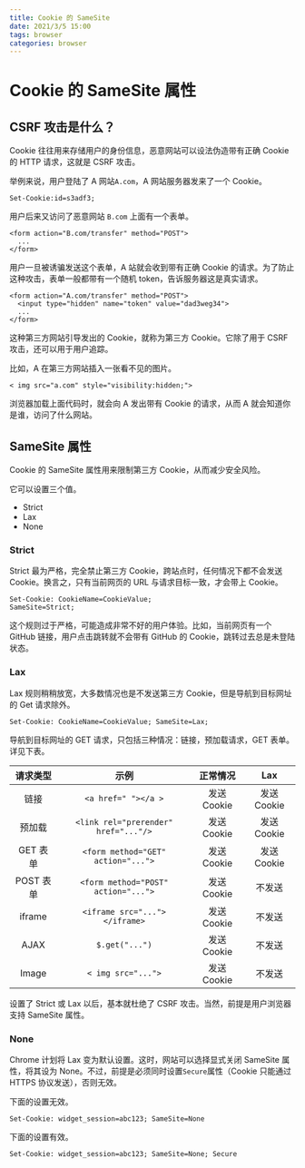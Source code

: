 ```yaml
---
title: Cookie 的 SameSite
date: 2021/3/5 15:00
tags: browser
categories: browser
---
```


# Cookie 的 SameSite 属性

## CSRF 攻击是什么？

Cookie 往往用来存储用户的身份信息，恶意网站可以设法伪造带有正确 Cookie 的 HTTP 请求，这就是 CSRF 攻击。

举例来说，用户登陆了 A 网站`A.com`，A 网站服务器发来了一个 Cookie。

```
Set-Cookie:id=s3adf3;
```

用户后来又访问了恶意网站 `B.com` 上面有一个表单。

```
<form action="B.com/transfer" method="POST">
  ...
</form>
```

用户一旦被诱骗发送这个表单，A 站就会收到带有正确 Cookie 的请求。为了防止这种攻击，表单一般都带有一个随机 token，告诉服务器这是真实请求。

```
<form action="A.com/transfer" method="POST">
  <input type="hidden" name="token" value="dad3weg34">
  ...
</form>
```

这种第三方网站引导发出的 Cookie，就称为第三方 Cookie。它除了用于 CSRF 攻击，还可以用于用户追踪。

比如，A 在第三方网站插入一张看不见的图片。

```
< img src="a.com" style="visibility:hidden;">
```

浏览器加载上面代码时，就会向 A 发出带有 Cookie 的请求，从而 A 就会知道你是谁，访问了什么网站。

## SameSite 属性

Cookie 的 SameSite 属性用来限制第三方 Cookie，从而减少安全风险。

它可以设置三个值。

- Strict
- Lax
- None

### Strict

Strict 最为严格，完全禁止第三方 Cookie，跨站点时，任何情况下都不会发送 Cookie。换言之，只有当前网页的 URL 与请求目标一致，才会带上 Cookie。

```
Set-Cookie: CookieName=CookieValue;
SameSite=Strict;
```

这个规则过于严格，可能造成非常不好的用户体验。比如，当前网页有一个 GitHub 链接，用户点击跳转就不会带有 GitHub 的 Cookie，跳转过去总是未登陆状态。

### Lax

Lax 规则稍稍放宽，大多数情况也是不发送第三方 Cookie，但是导航到目标网址的 Get 请求除外。

```
Set-Cookie: CookieName=CookieValue; SameSite=Lax;
```

导航到目标网址的 GET 请求，只包括三种情况：链接，预加载请求，GET 表单。详见下表。

| 请求类型  |                 示例                 |  正常情况   |     Lax     |
| :-------: | :----------------------------------: | :---------: | :---------: |
|   链接    |         `<a href=" "></a >`          | 发送 Cookie | 发送 Cookie |
|  预加载   | `<link rel="prerender" href="..."/>` | 发送 Cookie | 发送 Cookie |
| GET 表单  |  `<form method="GET" action="...">`  | 发送 Cookie | 发送 Cookie |
| POST 表单 | `<form method="POST" action="...">`  | 发送 Cookie |   不发送    |
|  iframe   |    `<iframe src="..."></iframe>`     | 发送 Cookie |   不发送    |
|   AJAX    |            `$.get("...")`            | 发送 Cookie |   不发送    |
|   Image   |          `< img src="...">`          | 发送 Cookie |   不发送    |

设置了 Strict 或 Lax 以后，基本就杜绝了 CSRF 攻击。当然，前提是用户浏览器支持 SameSite 属性。

### None

Chrome 计划将 Lax 变为默认设置。这时，网站可以选择显式关闭 SameSite 属性，将其设为 None。不过，前提是必须同时设置`Secure`属性（Cookie 只能通过 HTTPS 协议发送），否则无效。

下面的设置无效。

```
Set-Cookie: widget_session=abc123; SameSite=None
```

下面的设置有效。

```
Set-Cookie: widget_session=abc123; SameSite=None; Secure
```
